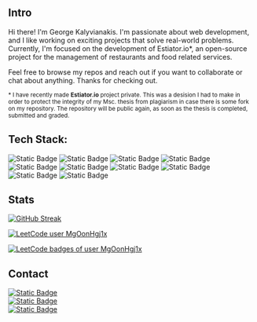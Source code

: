 ## Intro
Hi there! I'm George Kalyvianakis. I'm passionate about web development, and I like working on exciting projects that solve real-world problems. Currently, I'm focused on the development of Estiator.io*, an open-source project for the management of restaurants and food related services.

Feel free to browse my repos and reach out if you want to collaborate or chat about anything. Thanks for checking out.

<sub>* I have recently made **Estiator.io** project private. This was a desision I had to make in order to protect the integrity of my Msc. thesis from plagiarism in case there is some fork on my repository. The repository will be public again, as soon as the thesis is completed, submitted and graded.</sub>  

## Tech Stack:     

![Static Badge](https://img.shields.io/badge/javascript-grey?logo=javascript)
![Static Badge](https://img.shields.io/badge/typescript-grey?logo=typescript)
![Static Badge](https://img.shields.io/badge/react-grey?logo=react)
![Static Badge](https://img.shields.io/badge/nextjs-grey?logo=nextdotjs)
![Static Badge](https://img.shields.io/badge/php-grey?logo=php)
![Static Badge](https://img.shields.io/badge/java-grey?logo=openjdk)
![Static Badge](https://img.shields.io/badge/spring-boot-grey?logo=springboot)
![Static Badge](https://img.shields.io/badge/nodejs-grey?logo=nodedotjs)
![Static Badge](https://img.shields.io/badge/git-grey?logo=git)
![Static Badge](https://img.shields.io/badge/docker-grey?logo=docker)

## Stats
[![GitHub Streak](https://streak-stats.demolab.com?user=CptGeo&card_height=170&theme=dark)](https://git.io/streak-stats)

[![LeetCode user MgOonHgj1x](https://img.shields.io/badge/dynamic/json?style=for-the-badge&labelColor=black&color=%23ffa116&label=Leetcode%20Solved&query=solved&url=https%3A%2F%2Fleetcode-badge.vercel.app%2Fapi%2Fusers%2FMgOonHgj1x&logo=leetcode&logoColor=yellow)](https://leetcode.com/MgOonHgj1x/)

[![LeetCode badges of user MgOonHgj1x](https://leetcode-badge-showcase.vercel.app/api?username=MgOonHgj1x&theme=dark&filter=study&border=border&animated=true)](https://leetcode.com/MgOonHgj1x/)

## Contact
[![Static Badge](https://img.shields.io/badge/george.kalyvianakis%40gmail.com-grey?style=social&logo=mailgun)](mailto://george.kalyvianakis@gmail.com)  
[![Static Badge](https://img.shields.io/badge/georgekalyvianakis18%40gmail.com-grey?style=social&logo=mailgun)](mailto://georgekalyvianakis18@gmail.com)  
[![Static Badge](https://img.shields.io/badge/kalyvianakis-grey?style=social&logo=x)](https://x.com/kalyvianakis) 
